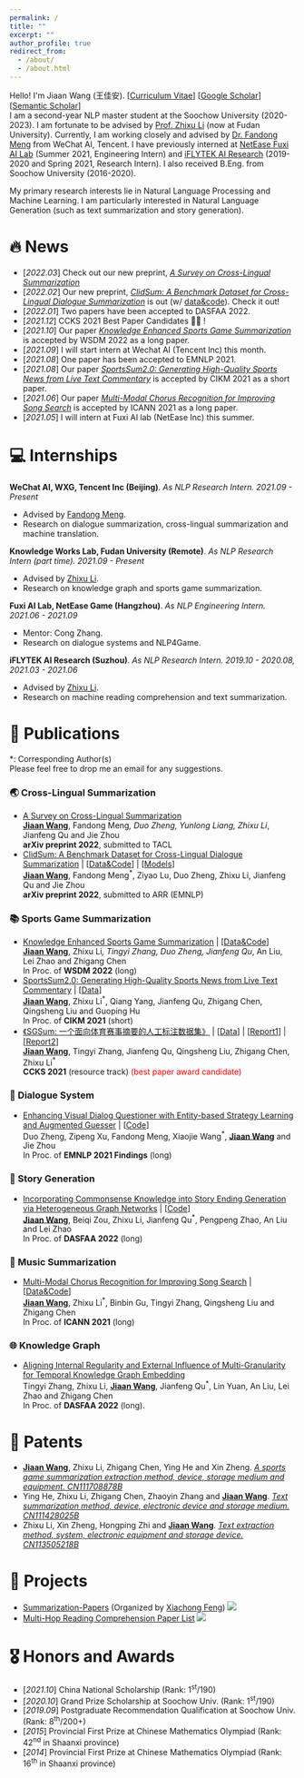 ```yaml
---
permalink: /
title: ""
excerpt: ""
author_profile: true
redirect_from: 
  - /about/
  - /about.html
---
```


<span class='anchor' id='about-me'></span>

Hello! I'm Jiaan Wang (王佳安). [[Curriculum Vitae](https://wangjiaan.cn/files/cv_jiaanwang.pdf)] [[Google Scholar](https://scholar.google.com/citations?user=5S8h7qAAAAAJ&hl=en)] [[Semantic Scholar](https://www.semanticscholar.org/author/2118328782)]       
I am a second-year NLP master student at the Soochow University (2020-2023). I am fortunate to be advised by [Prof. Zhixu Li](http://kw.fudan.edu.cn/people/lizhixu/) (now at Fudan University). Currently, I am working closely and advised by [Dr. Fandong Meng](http://fandongmeng.github.io/) from WeChat AI, Tencent. I have previously interned at [NetEase Fuxi AI Lab](https://fuxi.163.com/en/) (Summer 2021, Engineering Intern) and [iFLYTEK AI Research](https://www.iflytek.com/en/) (2019-2020 and Spring 2021, Research Intern). I also received B.Eng. from Soochow University (2016-2020).
<!-- <img src='./images/microsoft_logo.svg' style="width: 4em;"> -->

My primary research interests lie in Natural Language Processing and Machine Learning. I am particularly interested in Natural Language Generation (such as text summarization and story generation).

# 🔥 News
- [*2022.03*] Check out our new preprint, [*A Survey on Cross-Lingual Summarization*](https://arxiv.org/abs/2203.12515)
- [*2022.02*] Our new preprint, [*ClidSum: A Benchmark Dataset for Cross-Lingual Dialogue Summarization*](https://arxiv.org/abs/2202.05599) is out (w/ [data&code](https://github.com/krystalan/ClidSum)). Check it out!
- [*2022.01*] Two papers have been accepted to DASFAA 2022.
- [*2021.12*] CCKS 2021 Best Paper Candidates 🎉🎉 !
- [*2021.10*] Our paper [*Knowledge Enhanced Sports Game Summarization*](https://arxiv.org/abs/2111.12535) is accepted by WSDM 2022 as a long paper.
- [*2021.09*] I will start intern at Wechat AI (Tencent Inc) this month.
- [*2021.08*] One paper has been accepted to EMNLP 2021.
- [*2021.08*] Our paper [*SportsSum2.0: Generating High-Quality Sports News from Live Text Commentary*](http://arxiv.org/abs/2110.05750) is accepted by CIKM 2021 as a short paper.
- [*2021.06*] Our paper [*Multi-Modal Chorus Recognition for Improving Song Search*](https://arxiv.org/abs/2106.16153) is accepted by ICANN 2021 as a long paper.
- [*2021.05*] I will intern at Fuxi AI lab (NetEase Inc) this summer.

# 💻 Internships

**WeChat AI, WXG, Tencent Inc (Beijing)**. *As NLP Research Intern. 2021.09 - Present*
- Advised by [Fandong Meng](http://fandongmeng.github.io/).
- Research on dialogue summarization, cross-lingual summarization and machine translation.

**Knowledge Works Lab, Fudan University (Remote)**. *As NLP Research Intern (part time). 2021.09 - Present*
- Advised by [Zhixu Li](http://kw.fudan.edu.cn/people/lizhixu/).
- Research on knowledge graph and sports game summarization.

**Fuxi AI Lab, NetEase Game (Hangzhou)**. *As NLP Engineering Intern. 2021.06 - 2021.09*
- Mentor: Cong Zhang.
- Research on dialogue systems and NLP4Game.

**iFLYTEK AI Research (Suzhou)**. *As NLP Research Intern. 2019.10 - 2020.08, 2021.03 - 2021.06*
- Advised by [Zhixu Li](http://kw.fudan.edu.cn/people/lizhixu/).
- Research on machine reading comprehension and text summarization.

# 📝 Publications 
*: Corresponding Author(s)   
Please feel free to drop me an email for any suggestions.

### 🌏 Cross-Lingual Summarization
- [A Survey on Cross-Lingual Summarization](https://arxiv.org/abs/2203.12515)   
**<u>Jiaan Wang</u>**, Fandong Meng<sup>*</sup>, Duo Zheng, Yunlong Liang, Zhixu Li<sup>*</sup>, Jianfeng Qu and Jie Zhou   
**arXiv preprint 2022**, submitted to TACL    
- [ClidSum: A Benchmark Dataset for Cross-Lingual Dialogue Summarization](https://arxiv.org/abs/2202.05599) \| [[Data&Code](https://github.com/krystalan/ClidSum)] \| [[Models](https://huggingface.co/Krystalan)]  
**<u>Jiaan Wang</u>**, Fandong Meng<sup>*</sup>, Ziyao Lu, Duo Zheng, Zhixu Li, Jianfeng Qu and Jie Zhou   
**arXiv preprint 2022**, submitted to ARR (EMNLP)

### 📚 Sports Game Summarization
- [Knowledge Enhanced Sports Game Summarization](https://arxiv.org/abs/2111.12535) \| [[Data&Code](https://github.com/krystalan/K-SportsSum)]   
**<u>Jiaan Wang</u>**, Zhixu Li<sup>*</sup>, Tingyi Zhang, Duo Zheng, Jianfeng Qu<sup>*</sup>, An Liu, Lei Zhao and Zhigang Chen  
In Proc. of **WSDM 2022** (long)
- [SportsSum2.0: Generating High-Quality Sports News from Live Text Commentary](http://arxiv.org/abs/2110.05750) \| [[Data](https://github.com/krystalan/SportsSum2.0)]      
**<u>Jiaan Wang</u>**, Zhixu Li<sup>*</sup>, Qiang Yang, Jianfeng Qu, Zhigang Chen, Qingsheng Liu and Guoping Hu   
In Proc. of **CIKM 2021** (short)
- [《SGSum: 一个面向体育赛事摘要的人工标注数据集》](https://wangjiaan.cn/files/SGSum.pdf) \| [[Data](https://github.com/krystalan/SGSum)] \| [[Report1](https://mp.weixin.qq.com/s/WENz9fX5HN4agBCMbYFSCQ)] \| [[Report2](https://mp.weixin.qq.com/s/-qgu12c1MpGPH6iT-JW1Cg)]  
**<u>Jiaan Wang</u>**, Tingyi Zhang, Jianfeng Qu, Qingsheng Liu, Zhigang Chen, Zhixu Li<sup>*</sup>   
**CCKS 2021** (resource track)  <font color=red> (best paper award candidate) </font>  

### 💬 Dialogue System
- [Enhancing Visual Dialog Questioner with Entity-based Strategy Learning and Augmented Guesser](https://arxiv.org/abs/2109.02297) \| [[Code](https://github.com/zd11024/Entity_Questioner)]    
Duo Zheng, Zipeng Xu, Fandong Meng, Xiaojie Wang<sup>*</sup>, **<u>Jiaan Wang</u>** and Jie Zhou    
In Proc. of **EMNLP 2021 Findings** (long)    

### 🏰 Story Generation
- [Incorporating Commonsense Knowledge into Story Ending Generation via Heterogeneous Graph Networks](https://arxiv.org/abs/2201.12538) \| [[Code](https://github.com/krystalan/AwesomeSEG)]    
**<u>Jiaan Wang</u>**, Beiqi Zou, Zhixu Li, Jianfeng Qu<sup>*</sup>, Pengpeng Zhao, An Liu and Lei Zhao   
In Proc. of **DASFAA 2022** (long)

### 🎼 Music Summarization 
- [Multi-Modal Chorus Recognition for Improving Song Search](https://arxiv.org/abs/2106.16153) \| [[Data&Code](https://github.com/krystalan/MMCR)]    
**<u>Jiaan Wang</u>**, Zhixu Li<sup>*</sup>, Binbin Gu, Tingyi Zhang, Qingsheng Liu and Zhigang Chen  
In Proc. of **ICANN 2021** (long)

### 🌐 Knowledge Graph
- [Aligning Internal Regularity and External Influence of Multi-Granularity for Temporal Knowledge Graph Embedding](https://link.springer.com/chapter/10.1007/978-3-031-00129-1_10)   
Tingyi Zhang, Zhixu Li, **<u>Jiaan Wang</u>**, Jianfeng Qu<sup>*</sup>, Lin Yuan, An Liu, Lei Zhao and Zhigang Chen   
In Proc. of **DASFAA 2022** (long).    

# 📄 Patents
- **<u>Jiaan Wang</u>**, Zhixu Li, Zhigang Chen, Ying He and Xin Zheng. [*A sports game summarization extraction method, device, storage medium and equipment. CN111708878B*](https://cprs.patentstar.com.cn/Search/Detail?ANE=6CCA9GGD6EAA9IIH8GBA1ABACDIA9DIG6CAA7ECAEEIA9BGA)    
- Ying He, Zhixu Li, Zhigang Chen, Zhaoyin Zhang and **<u>Jiaan Wang</u>**. [*Text summarization method, device, electronic device and storage medium. CN111428025B*](https://cprs.patentstar.com.cn/Search/Detail?ANE=9GHG8CGA9EDA3BCA9BIB7GBA9AGC9EGD9CHA9HFH9HCF4ADA)
- Zhixu Li, Xin Zheng, Hongping Zhi and **<u>Jiaan Wang</u>**. [*Text extraction method, system, electronic equipment and storage device. CN113505218B*](https://cprs.patentstar.com.cn/Search/Detail?ANE=5BCA9IBA8AGA9CIC9FHE9IDD9CHA8EAA9FEC9IEF9DCF9EGD)

# 📒 Projects
- [Summarization-Papers](https://github.com/xcfcode/Summarization-Papers) (Organized by [Xiachong Feng](http://xcfeng.net/)) [![](https://img.shields.io/github/stars/xcfcode/Summarization-Papers?style=social&label=Stars)](https://github.com/xcfcode/Summarization-Papers)
- [Multi-Hop Reading Comprehension Paper List](https://github.com/krystalan/Multi-hopRC) [![](https://img.shields.io/github/stars/krystalan/Multi-hopRC?style=social&label=Stars)](https://github.com/krystalan/Multi-hopRC)


# 🎖 Honors and Awards
- [*2021.10*] China National Scholarship (Rank: 1<sup>st</sup>/190)
- [*2020.10*] Grand Prize Scholarship at Soochow Univ. (Rank: 1<sup>st</sup>/190)
- [*2019.09*] Postgraduate Recommendation Qualification at Soochow Univ. (Rank: 8<sup>th</sup>/200+)
- [*2015*] Provincial First Prize at Chinese Mathematics Olympiad (Rank: 42<sup>nd</sup> in Shaanxi province) 
- [*2014*] Provincial First Prize at Chinese Mathematics Olympiad (Rank: 16<sup>th</sup> in Shaanxi province)

<!-- # 📖 Educations
- *2020.09 - 2023.06 (Expected)*, Master, Soochow Univeristy, Suzhou.
- *2016.09 - 2020.06*, Undergraduate, Soochow Univeristy, Suzhou.
 -->



